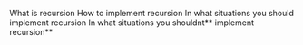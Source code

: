 What is recursion
How to implement recursion
In what situations you should implement recursion
In what situations you shouldnt** implement recursion**
